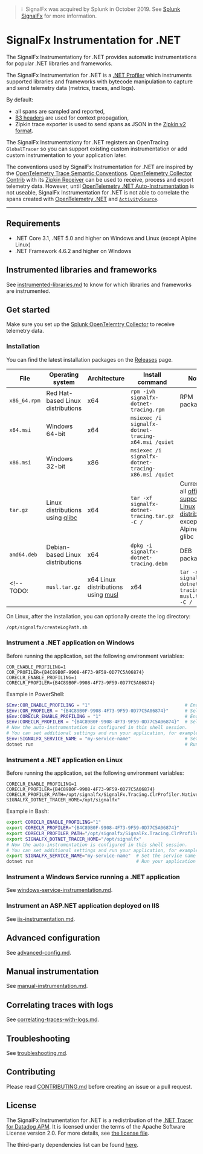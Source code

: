>ℹ️&nbsp;&nbsp;SignalFx was acquired by Splunk in October 2019. See [Splunk SignalFx](https://www.splunk.com/en_us/investor-relations/acquisitions/signalfx.html) for more information.

# SignalFx Instrumentation for .NET

The SignalFx Instrumentationy for .NET provides automatic instrumentations
for popular .NET libraries and frameworks.

The SignalFx Instrumentation for .NET is a [.NET Profiler](https://docs.microsoft.com/en-us/dotnet/framework/unmanaged-api/profiling/profiling-overview)
which instruments supported libraries and frameworks with bytecode manipulation
to capture and send telemetry data (metrics, traces, and logs).

By default:

- all spans are sampled and reported,
- [B3 headers](https://github.com/openzipkin/b3-propagation) are used for context
  propagation,
- Zipkin trace exporter is used to send spans as JSON in the [Zipkin v2 format](https://zipkin.io/zipkin-api/#/default/post_spans).

The SignalFx Instrumentationy for .NET registers an OpenTracing `GlobalTracer`
so you can support existing custom instrumentation or add custom
instrumentation to your application later.

The conventions used by SignalFx Instrumentation for .NET are inspired by
the [OpenTelemetry Trace Semantic Conventions](https://github.com/open-telemetry/opentelemetry-specification/tree/main/specification/trace/semantic_conventions).
[OpenTelemetry Collector Contrib](https://github.com/open-telemetry/opentelemetry-collector-contrib)
with its [Zipkin Receiver](https://github.com/open-telemetry/opentelemetry-collector-contrib/tree/main/receiver/zipkinreceiver)
can be used to receive, process and export telemetry data.
However, until [OpenTelemetry .NET Auto-Instrumentation](https://github.com/open-telemetry/opentelemetry-dotnet-instrumentation)
is not useable, SignalFx Instrumentation for .NET is not able
to correlate the spans created with [OpenTelemetry .NET](https://github.com/open-telemetry/opentelemetry-dotnet)
and [`ActivitySource`](https://docs.microsoft.com/en-us/dotnet/core/diagnostics/distributed-tracing-instrumentation-walkthroughs).

---

## Requirements

- .NET Core 3.1, .NET 5.0 and higher on Windows and Linux (except Alpine Linux)
- .NET Framework 4.6.2 and higher on Windows

## Instrumented libraries and frameworks

See [instrumented-libraries.md](instrumented-libraries.md)
to know for which libraries and frameworks are instrumented.

## Get started

Make sure you set up the [Splunk OpenTelemtry Collector](https://github.com/signalfx/splunk-otel-collector)
to receive telemetry data.

### Installation

You can find the latest installation packages on the
[Releases](https://github.com/signalfx/signalfx-dotnet-tracing/releases/latest)
page.

| File         | Operating system    | Architecture | Install command | Notes |
| ---           | ---                 | ---          | ---          | ---   |
| `x86_64.rpm`  | Red Hat-based Linux distributions | x64 | `rpm -ivh signalfx-dotnet-tracing.rpm` | RPM package |
| `x64.msi`     | Windows 64-bit | x64 |  `msiexec /i signalfx-dotnet-tracing-x64.msi /quiet` | |
| `x86.msi`     | Windows 32-bit | x86 | `msiexec /i signalfx-dotnet-tracing-x86.msi /quiet` | |
| `tar.gz` | Linux distributions using [qlibc](https://wiki.musl-libc.org/projects-using-musl.html) | x64 | `tar -xf signalfx-dotnet-tracing.tar.gz -C /` | Currently, all [officially supported Linux distribtions](https://docs.microsoft.com/dotnet/core/install/linux) except Alpine use glibc |
| `amd64.deb`   | Debian-based Linux distributions | x64 | `dpkg -i signalfx-dotnet-tracing.debm` | DEB package |
<!-- TODO: | `musl.tar.gz` | x64 Linux distributions using [musl](https://wiki.musl-libc.org/projects-using-musl.html) | x64 | `tar -xf signalfx-dotnet-tracing-musl.tar.gz -C /` | Alpine Linux uses musl | -->

On Linux, after the installation, you can optionally create the log directory:

```bash
/opt/signalfx/createLogPath.sh
```

### Instrument a .NET application on Windows

Before running the application, set the following environment variables:

```env
COR_ENABLE_PROFILING=1
COR_PROFILER={B4C89B0F-9908-4F73-9F59-0D77C5A06874}
CORECLR_ENABLE_PROFILING=1
CORECLR_PROFILER={B4C89B0F-9908-4F73-9F59-0D77C5A06874}
```

Example in PowerShell:

```powershell
$Env:COR_ENABLE_PROFILING = "1"                                   # Enable the .NET Framework Profiler
$Env:COR_PROFILER = "{B4C89B0F-9908-4F73-9F59-0D77C5A06874}"      # Select the .NET Framework Profiler
$Env:CORECLR_ENABLE_PROFILING = "1"                               # Enable the .NET (Core) Profiler
$Env:CORECLR_PROFILER = "{B4C89B0F-9908-4F73-9F59-0D77C5A06874}"  # Select the .NET (Core) Profiler
# Now the auto-instrumentation is configured in this shell session.
# You can set additional settings and run your application, for example:
$Env:SIGNALFX_SERVICE_NAME = "my-service-name"                    # Set the service name
dotnet run                                                        # Run your application                                                     
```

### Instrument a .NET application on Linux

Before running the application, set the following environment variables:

```env
CORECLR_ENABLE_PROFILING=1
CORECLR_PROFILER={B4C89B0F-9908-4F73-9F59-0D77C5A06874}
CORECLR_PROFILER_PATH=/opt/signalfx/SignalFx.Tracing.ClrProfiler.Native.so
SIGNALFX_DOTNET_TRACER_HOME=/opt/signalfx" 
```

Example in Bash:

```bash
export CORECLR_ENABLE_PROFILING="1"                                                 # Enable the .NET (Core) Profiler
export CORECLR_PROFILER="{B4C89B0F-9908-4F73-9F59-0D77C5A06874}"                    # Select the .NET (Core) Profiler
export CORECLR_PROFILER_PATH="/opt/signalfx/SignalFx.Tracing.ClrProfiler.Native.so" # Select the .NET (Core) Profiler file path
export SIGNALFX_DOTNET_TRACER_HOME="/opt/signalfx"                                  # Select the SignalFx Instrumentation for .NET home folder
# Now the auto-instrumentation is configured in this shell session.
# You can set additional settings and run your application, for example:
export SIGNALFX_SERVICE_NAME="my-service-name"  # Set the service name
dotnet run                                      # Run your application 
```

### Instrument a Windows Service running a .NET application

See [windows-service-instrumentation.md](windows-service-instrumentation.md).

### Instrument an ASP.NET application deployed on IIS

See [iis-instrumentation.md](iis-instrumentation.md).

## Advanced configuration

See [advanced-config.md](advanced-config.md).

## Manual instrumentation

See [manual-instrumentation.md](manual-instrumentation.md).

## Correlating traces with logs

See [correlating-traces-with-logs.md](correlating-traces-with-logs.md).

## Troubleshooting

See [troubleshooting.md](troubleshooting.md).

## Contributing

Please read [CONTRIBUTING.md](CONTRIBUTING.md) before creating an issue or
a pull request.

## License

The SignalFx Instrumentation for .NET is a redistribution of the
[.NET Tracer for Datadog APM](https://github.com/DataDog/dd-trace-dotnet).
It is licensed under the terms of the Apache Software License version 2.0.
For more details, see [the license file](../LICENSE).

The third-party dependencies list can be found [here](../LICENSE-3rdparty.csv).
